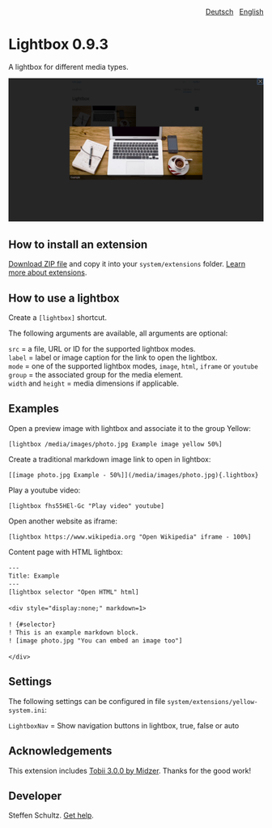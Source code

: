<p align="right"><a href="README-de.md">Deutsch</a> &nbsp; <a href="README.md">English</a></p>

# Lightbox 0.9.3

A lightbox for different media types. 

<p align="center"><img src="SCREENSHOT.png" alt="Screenshot"></p>

## How to install an extension

[Download ZIP file](https://github.com/schulle4u/yellow-lightbox/archive/refs/heads/main.zip) and copy it into your `system/extensions` folder. [Learn more about extensions](https://github.com/annaesvensson/yellow-update).

## How to use a lightbox

Create a `[lightbox]` shortcut.

The following arguments are available, all arguments are optional:

`src` = a file, URL or ID for the supported lightbox modes.  
`label` = label or image caption for the link to open the lightbox.  
`mode` = one of the supported lightbox modes, `image`, `html`, `iframe` or `youtube`  
`group` = the associated group for the media element.  
`width` and `height` = media dimensions if applicable.

## Examples

Open a preview image with lightbox and associate it to the group Yellow: 

    [lightbox /media/images/photo.jpg Example image yellow 50%]

Create a traditional markdown image link to open in lightbox: 

    [[image photo.jpg Example - 50%]](/media/images/photo.jpg){.lightbox}

Play a youtube video:

    [lightbox fhs55HEl-Gc "Play video" youtube]

Open another website as iframe:

    [lightbox https://www.wikipedia.org "Open Wikipedia" iframe - 100%]

Content page with HTML lightbox:

```
---
Title: Example
---
[lightbox selector "Open HTML" html]

<div style="display:none;" markdown=1>

! {#selector}
! This is an example markdown block.  
! [image photo.jpg "You can embed an image too"]

</div>
```

## Settings

The following settings can be configured in file `system/extensions/yellow-system.ini`: 

`LightboxNav` = Show navigation buttons in lightbox, true, false or auto  
 
## Acknowledgements

This extension includes [Tobii 3.0.0 by Midzer](https://github.com/midzer/tobii). Thanks for the good work!

## Developer

Steffen Schultz. [Get help](https://datenstrom.se/yellow/help/).
